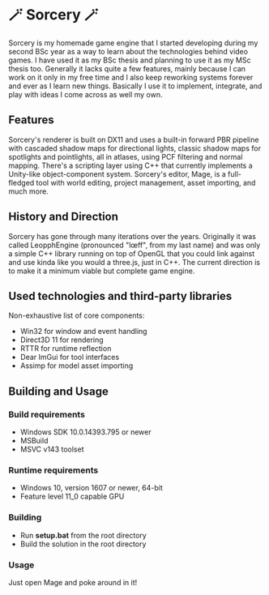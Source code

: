 # 🪄 Sorcery 🪄

Sorcery is my homemade game engine that I started developing during my second BSc year as a way to learn about the technologies behind video games. I have used it as my BSc thesis and planning to use it as my MSc thesis too. Generally it lacks quite a few features, mainly because I can work on it only in my free time and I also keep reworking systems forever and ever as I learn new things. Basically I use it to implement, integrate, and play with ideas I come across as well my own.

## Features
Sorcery's renderer is built on DX11 and uses a built-in forward PBR pipeline with cascaded shadow maps for directional lights, classic shadow maps for spotlights and pointlights, all in atlases, using PCF filtering and normal mapping. There's a scripting layer using C++ that currently implements a Unity-like object-component system. Sorcery's editor, Mage, is a full-fledged tool with world editing, project management, asset importing, and much more.

## History and Direction
Sorcery has gone through many iterations over the years. Originally it was called LeopphEngine (pronounced "lœff", from my last name) and was only a simple C++ library running on top of OpenGL that you could link against and use kinda like you would a three.js, just in C++. The current direction is to make it a minimum viable but complete game engine.

## Used technologies and third-party libraries
Non-exhaustive list of core components:
- Win32 for window and event handling
- Direct3D 11 for rendering
- RTTR for runtime reflection
- Dear ImGui for tool interfaces
- Assimp for model asset importing

## Building and Usage
### Build requirements
- Windows SDK 10.0.14393.795 or newer
- MSBuild
- MSVC v143 toolset
### Runtime requirements
- Windows 10, version 1607 or newer, 64-bit
- Feature level 11_0 capable GPU
### Building
- Run **setup.bat** from the root directory
- Build the solution in the root directory
### Usage
Just open Mage and poke around in it!
